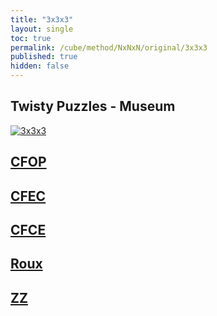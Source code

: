 ```yaml
---
title: "3x3x3"
layout: single
toc: true
permalink: /cube/method/NxNxN/original/3x3x3
published: true
hidden: false
---
```


<head>
  <base target="_blank">
</head>



## Twisty Puzzles - Museum

<a href="https://twistypuzzles.com/app/museum/museum_showitem.php?pkey=2968">
  <img alt="3x3x3" src="https://twistypuzzles.com/museum/large/02968-03.jpg">
</a>



## [CFOP](/cube/method/NxNxN/original/3x3x3/cfop)



## [CFEC](/cube/method/NxNxN/original/3x3x3/cfec)



## [CFCE](/cube/method/NxNxN/original/3x3x3/cfce)



## [Roux](/cube/method/NxNxN/original/3x3x3/roux)



## [ZZ](/cube/method/NxNxN/original/3x3x3/zz)
